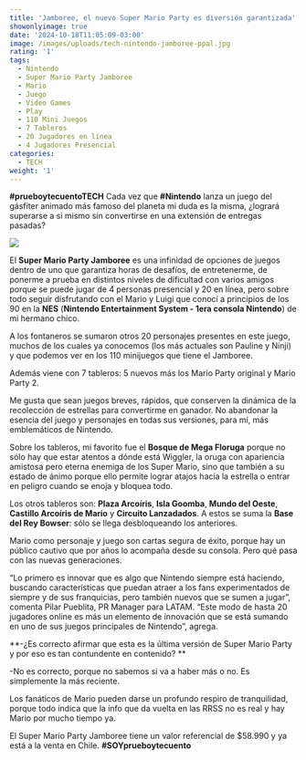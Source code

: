 ```yaml
---
title: 'Jamboree, el nuevo Super Mario Party es diversión garantizada'
showonlyimage: true
date: '2024-10-18T11:05:09-03:00'
image: /images/uploads/tech-nintendo-jamboree-ppal.jpg
rating: '1'
tags:
  - Nintendo
  - Super Mario Party Jamboree
  - Mario
  - Juego
  - Video Games
  - Play
  - 110 Mini Juegos
  - 7 Tableros
  - 20 Jugadores en línea
  - 4 Jugadores Presencial
categories:
  - TECH
weight: '1'
---
```

**\#prueboytecuentoTECH** Cada vez que **\#Nintendo** lanza un juego del gásfiter animado más famoso del planeta mi duda es la misma, ¿logrará superarse a si mismo sin convertirse en una extensión de entregas pasadas? 

<!--more-->

![](/images/uploads/tech-nintendo-jamboree-ppal.jpg)

El **Super Mario Party Jamboree** es una infinidad de opciones de juegos dentro de uno que garantiza horas de desafíos, de entretenerme, de ponerme a prueba en distintos niveles de dificultad con varios amigos porque se puede jugar de 4 personas presencial y 20 en línea, pero sobre todo seguir disfrutando con el Mario y Luigi que conocí a principios de los 90 en la **NES** (**Nintendo Entertainment System - 1era consola Nintendo**) de mi hermano chico.



A los fontaneros se sumaron otros 20 personajes presentes en este juego, muchos de los cuales ya conocemos (los más actuales son Pauline y Ninji) y que podemos ver en los 110 minijuegos que tiene el Jamboree. 



Además viene con 7 tableros: 5 nuevos más los Mario Party original y Mario Party 2.



Me gusta que sean juegos breves, rápidos, que conserven la dinámica de la recolección de estrellas para convertirme en ganador. No abandonar la esencia del juego y personajes en todas sus versiones, para mí, más emblemáticos de Nintendo.



Sobre los tableros, mi favorito fue el **Bosque de Mega Floruga** porque no sólo hay que estar atentos a dónde está Wiggler, la oruga con apariencia amistosa pero eterna enemiga de los Super Mario, sino que también a su estado de ánimo porque ello permite lograr atajos hacía la estrella o entrar en peligro cuando se enoja y bloquea todo.



Los otros tableros son: **Plaza Arcoíris**, **Isla Goomba**, **Mundo del Oeste**, **Castillo Arcoíris de Mario** y **Circuito Lanzadados**. A estos se suma la **Base del Rey Bowser**: sólo se llega desbloqueando los anteriores.



Mario como personaje y juego son cartas segura de éxito, porque hay un público cautivo que por años lo acompaña desde su consola. Pero qué pasa con las nuevas generaciones.



“Lo primero es innovar que es algo que Nintendo siempre está haciendo, buscando características que puedan atraer a los fans experimentados de siempre y de sus franquicias, pero también nuevos que se sumen a jugar”, comenta Pilar Pueblita, PR Manager para LATAM. “Este modo de hasta 20 jugadores online es más un elemento de innovación que se está sumando en uno de sus juegos principales de Nintendo”, agrega.



**\-¿Es correcto afirmar que esta es la última versión de Super Mario Party y por eso es tan contundente en contenido?**

\-No es correcto, porque no sabemos si va a haber más o no. Es simplemente la más reciente.



Los fanáticos de Mario pueden darse un profundo respiro de tranquilidad, porque todo indica que la info que da vuelta en las RRSS no es real y hay Mario por mucho tiempo ya.



El Super Mario Party Jamboree tiene un valor referencial de $58.990 y ya está a la venta en Chile. **\#SOYprueboytecuento**
